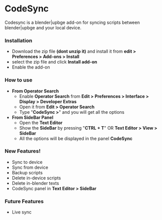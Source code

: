 # CodeSync

 Codesync is a blender|upbge add-on for syncing scripts between blender|upbge and your local device.
 
### Installation
  -  Download the zip file **(dont unzip it)** and install it from **edit > Preferences > Add-ons > Install** 
  -  select the zip file and click **Install add-on**
  -  Enable the add-on

### How to use
  - **From Operator Search**
    - Enable **Operator Search** from **Edit > Preferences > Interface > Display > Developer Extras**
     - Open it from **Edit > Operator Search** 
     - Type "**CodeSync >**" and you will get all the options
  - **From SideBar Panel**
     - Open the **Text Editor**
     - Show the **SideBar** by pressing "**CTRL + T**" OR **Text Editor > View > SideBar**
     - All the options will be displayed in the panel **CodeSync**

### New Features!

  - Sync to device
  - Sync from device
  - Backup scripts
  - Delete in-device scripts
  - Delete in-blender texts
  - CodeSync panel in **Text Editor > SideBar**

### Future Features
  - Live sync
